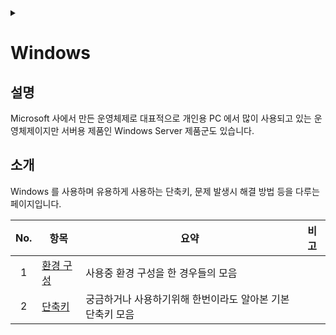 <link rel="stylesheet" type="text/css" href="/css/header.css">
<link rel="stylesheet" type="text/css" href="/css/bootstrap/5.3.0-alpha1/bootstrap.css">
<div class="sticky-top bg-white pt-1 pb-2" id="header-div-max"></div>
<details id="display-none"><summary></summary>
  <script src="/js/header.js" defer="defer"></script>
  <script src="/js/bootstrap/5.3.0-alpha1/bootstrap.bundle.js" defer="defer"></script>
</details>

# Windows
## 설명
Microsoft 사에서 만든 운영체제로 대표적으로 개인용 PC 에서 많이 사용되고 있는 운영체제이지만 서버용 제품인 Windows Server 제품군도 있습니다.

## 소개
Windows 를 사용하며 유용하게 사용하는 단축키, 문제 발생시 해결 방법 등을 다루는 페이지입니다.


| No. | 항목 | 요약 | 비고 |
| :---: | --- | --- | --- |
| 1 | [환경 구성](./configurations/ "https://max-jayee.github.io/operating_systems/windows/configurations") | 사용중 환경 구성을 한 경우들의 모음 | |
| 2 | [단축키](./shortcuts/ "https://max-jayee.github.io/operating_systems/windows/shortcuts") | 궁금하거나 사용하기위해 한번이라도 알아본 기본 단축키 모음 | |

